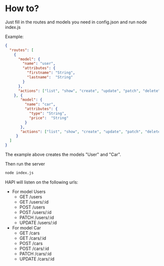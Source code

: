 # How to?

Just fill in the routes and models you need in config.json and run node index.js

Example:
```json
{
  "routes": [
    {
      "model": {
        "name": "user",
        "attributes": {
          "firstname": "String",
          "lastname":  "String"
        }
      },
      "actions": ["list", "show", "create", "update", "patch", "delete"]
    }, {
       "model": {
         "name": "car",
         "attributes": {
           "type": "String",
           "price":  "String"
         }
       },
       "actions": ["list", "show", "create", "update", "patch", "delete"]
     }
  ]
}
```

The example above creates the models "User" and "Car".

Then run the server

```bash
node index.js
```

HAPI will listen on the following urls:
* For model Users
  * GET    /users
  * GET    /users/:id
  * POST   /users
  * POST   /users/:id
  * PATCH  /users/:id
  * UPDATE /users/:id
* For model Car
  * GET    /cars
  * GET    /cars/:id
  * POST   /cars
  * POST   /cars/:id
  * PATCH  /cars/:id
  * UPDATE /cars/:id